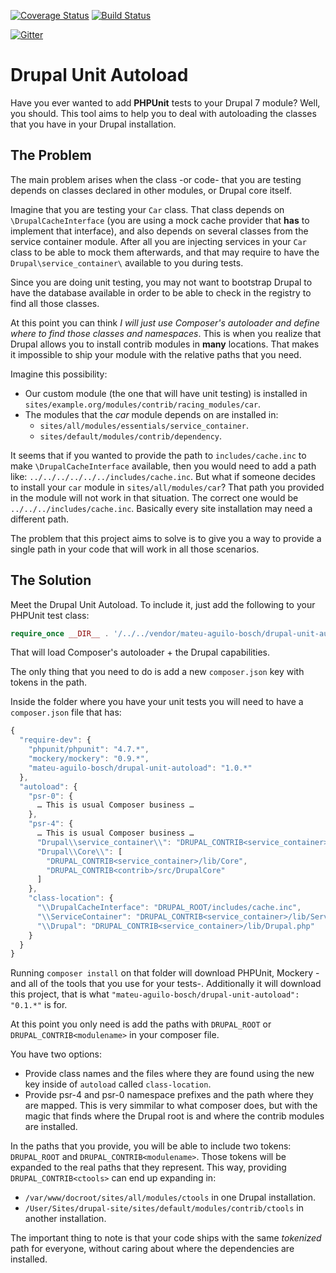 [![Coverage Status](https://coveralls.io/repos/mateu-aguilo-bosch/drupal-unit-autoload/badge.svg)](https://coveralls.io/r/mateu-aguilo-bosch/drupal-unit-autoload) [![Build Status](https://travis-ci.org/mateu-aguilo-bosch/drupal-unit-autoload.svg?branch=master)](https://travis-ci.org/mateu-aguilo-bosch/drupal-unit-autoload)

[![Gitter](https://badges.gitter.im/Join%20Chat.svg)](https://gitter.im/mateu-aguilo-bosch/drupal-unit-autoload?utm_source=badge&utm_medium=badge&utm_campaign=pr-badge)

# Drupal Unit Autoload

Have you ever wanted to add **PHPUnit** tests to your Drupal 7 module? Well, you should. This tool aims to help you to deal
with autoloading the classes that you have in your Drupal installation.

## The Problem
The main problem arises when the class -or code- that you are testing depends on classes declared in other modules, or
Drupal core itself.

Imagine that you are testing your `Car` class. That class depends on `\DrupalCacheInterface` (you are using a mock cache
provider that **has** to implement that interface), and also depends on several classes from the service container
module. After all you are injecting services in your `Car` class to be able to mock them afterwards, and that may
require to have the `Drupal\service_container\` available to you during tests.

Since you are doing unit testing, you may not want to bootstrap Drupal to have the database available in order to be
able to check in the registry to find all those classes.

At this point you can think _I will just use Composer's autoloader and define where to find those classes and
namespaces_. This is when you realize that Drupal allows you to install contrib modules in **many** locations. That
makes it impossible to ship your module with the relative paths that you need.

Imagine this possibility:
  - Our custom module (the one that will have unit testing) is installed in `sites/example.org/modules/contrib/racing_modules/car`.
  - The modules that the _car_ module depends on are installed in:
    - `sites/all/modules/essentials/service_container`.
    - `sites/default/modules/contrib/dependency`.

It seems that if you wanted to provide the path to `includes/cache.inc` to make `\DrupalCacheInterface` available, then
you would need to add a path like: `../../../../../../includes/cache.inc`. But what if someone decides to install your
`car` module in `sites/all/modules/car`? That path you provided in the module will not work in that situation. The
correct one would be `../../../includes/cache.inc`. Basically every site installation may need a different path.

The problem that this project aims to solve is to give you a way to provide a single path in your code that will work in
all those scenarios.

## The Solution
Meet the Drupal Unit Autoload. To include it, just add the following to your PHPUnit test class:

```php
require_once __DIR__ . '/../../vendor/mateu-aguilo-bosch/drupal-unit-autoload/autoload.php';
```

That will load Composer's autoloader + the Drupal capabilities.

The only thing that you need to do is add a new `composer.json` key with tokens in the path.

Inside the folder where you have your unit tests you will need to have a `composer.json` file that has:

```js
{
  "require-dev": {
    "phpunit/phpunit": "4.7.*",
    "mockery/mockery": "0.9.*",
    "mateu-aguilo-bosch/drupal-unit-autoload": "1.0.*"
  },
  "autoload": {
    "psr-0": {
      … This is usual Composer business …
    },
    "psr-4": {
      … This is usual Composer business …
      "Drupal\\service_container\\": "DRUPAL_CONTRIB<service_container>/src",
      "Drupal\\Core\\": [
        "DRUPAL_CONTRIB<service_container>/lib/Core",
        "DRUPAL_CONTRIB<contrib>/src/DrupalCore"
      ]
    },
    "class-location": {
      "\\DrupalCacheInterface": "DRUPAL_ROOT/includes/cache.inc",
      "\\ServiceContainer": "DRUPAL_CONTRIB<service_container>/lib/ServiceContainer.php",
      "\\Drupal": "DRUPAL_CONTRIB<service_container>/lib/Drupal.php"
    }
  }
}
```

Running `composer install` on that folder will download PHPUnit, Mockery -and all of the tools that you use for your
tests-. Additionally it will download this project, that is what `"mateu-aguilo-bosch/drupal-unit-autoload": "0.1.*"` is
for.

At this point you only need is add the paths with `DRUPAL_ROOT` or `DRUPAL_CONTRIB<modulename>` in your composer file.

You have two options:
  - Provide class names and the files where they are found using the new key inside of `autoload` called `class-location`.
  - Provide psr-4 and psr-0 namespace prefixes and the path where they are mapped. This is very simmilar to what
    composer does, but with the magic that finds where the Drupal root is and where the contrib modules are installed.

In the paths that you provide, you will be able to include two tokens: `DRUPAL_ROOT` and `DRUPAL_CONTRIB<modulename>`.
Those tokens will be expanded to the real paths that they represent. This way, providing `DRUPAL_CONTRIB<ctools>` can end up expanding in:
  - `/var/www/docroot/sites/all/modules/ctools` in one Drupal installation.
  - `/User/Sites/drupal-site/sites/default/modules/contrib/ctools` in another installation.
  
The important thing to note is that your code ships with the same _tokenized_ path for everyone, without caring about
where the dependencies are installed.
